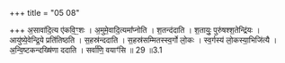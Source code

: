 +++
title = "05 08"

+++
अ॒सावा॑दि॒त्य ए॑कवि॒ꣳ॒शः । अ॒मुमे॒वादि॒त्यमा᳚प्नोति । श॒तन्द॑दाति । श॒तायुः॒ पुरु॑षश्श॒तेन्द्रि॑यः । आयु॑ष्ये॒वेन्द्रि॒ये प्रति॑तिष्ठति । स॒हस्र॑न्ददाति । स॒हस्र॑सम्मितस्स्व॒र्गो लो॒कः । स्व॒र्गस्य॑ लो॒कस्या॒भिजि॑त्यै ।  अ॒न्वि॒ष्टकन्दख्षि॑णा ददाति । सर्वा॑णि॒ वयाꣳ॑सि ॥ 29 ॥3.1

